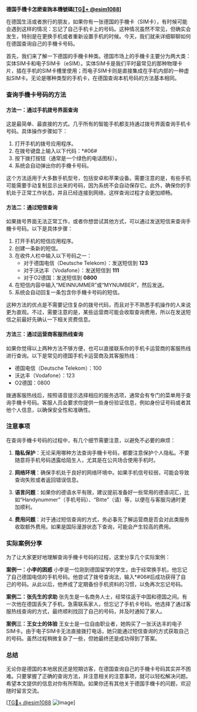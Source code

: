 **德国手機卡怎麽查詢本機號碼[[TG💪+ @esim1088](https://t.me/s/esim1088)]**

在德国生活或者旅行的朋友，如果你有一张德国的手機卡（SIM卡），有时候可能会遇到这样的情况：忘记了自己手机卡上的号码。这种情况虽然不常见，但确实会发生，特别是在更换手机或者重新设置手机的时候。今天，我们就来详细聊聊如何在德国查询自己的手機卡号码。

首先，我们来了解一下德国的手機卡种类。德国市场上的手機卡主要分为两大类：实体SIM卡和电子SIM卡（eSIM）。实体SIM卡是我们平时最常见的那种物理卡片，插在手机的SIM卡槽里使用；而电子SIM卡则是直接集成在手机内部的一种虚拟SIM卡。无论是哪种类型的手机卡，在德国查询本机号码的方法基本相同。

### 查询手機卡号码的方法

#### 方法一：通过手机拨号界面查询
这是最简单、最直接的方式。几乎所有的智能手机都支持通过拨号界面查询手机卡号码。具体操作步骤如下：

1. 打开手机的拨号应用程序。
2. 在拨号键盘上输入以下代码：*#06#
3. 按下拨打按钮（通常是一个绿色的电话图标）。
4. 系统会自动弹出你的手機卡号码。

这个方法适用于大多数手机型号，包括安卓和苹果设备。需要注意的是，有些手机可能需要手动复制显示出来的号码，因为系统不会自动保存它。此外，确保你的手机处于正常工作状态，并且已经连接到网络，这样查询过程才会更加顺畅。

#### 方法二：通过短信查询
如果拨号界面无法正常工作，或者你想尝试其他方式，可以通过发送短信来查询手機卡号码。以下是具体步骤：

1. 打开手机的短信应用程序。
2. 创建一条新的短信。
3. 在收件人栏中输入以下号码之一：
   - 对于德国电信（Deutsche Telekom）：发送短信到 **123**
   - 对于沃达丰（Vodafone）：发送短信到 **111**
   - 对于O2德国：发送短信到 **0800**
4. 在短信内容中输入“MEINNUMMER”或“MYNUMBER”，然后发送。
5. 系统会自动回复一条包含你手機卡号码的短信。

这种方法的优点是不需要记住复杂的拨号代码，而且对于不熟悉手机操作的人来说更为直观。不过，需要注意的是，某些运营商可能会收取查询费用，所以在发送短信之前最好先确认一下相关资费信息。

#### 方法三：通过运营商客服热线查询
如果你觉得以上两种方法不够方便，也可以直接联系你的手机卡运营商的客服热线进行查询。以下是常见的德国手机卡运营商及其客服热线：

- 德国电信（Deutsche Telekom）：100
- 沃达丰（Vodafone）：123
- O2德国：0800

拨通客服热线后，按照语音提示选择相应的服务选项，通常会有专门的菜单用于查询手機卡号码。客服人员会要求你提供一些身份验证信息，例如身份证号码或者其他个人信息，以确保安全性和准确性。

### 注意事项

在查询手機卡号码的过程中，有几个细节需要注意，以避免不必要的麻烦：

1. **隐私保护**：无论采用哪种方法查询手機卡号码，都要注意保护个人隐私。不要随意将手机号码透露给陌生人，尤其是在公共场合使用手机时。
   
2. **网络环境**：确保手机处于良好的网络环境中。如果手机信号较弱，可能会导致查询失败或者返回错误信息。

3. **语言问题**：如果你的德语水平有限，建议提前准备好一些常用的德语词汇，比如“Handynummer”（手机号码）、“Bitte”（请）等，以便在与客服沟通时更加顺利。

4. **费用问题**：对于通过短信查询的方式，务必事先了解运营商是否会对此类服务收取额外费用。如果是国际漫游状态下查询，可能会产生较高的费用。

### 实际案例分享

为了让大家更好地理解查询手機卡号码的过程，这里分享几个实际案例：

**案例一：小李的困惑**
小李是一位刚到德国留学的学生，由于经常换手机，他忘记了自己德国电信的手机号码。他尝试了拨号查询法，输入*#06#后成功获得了自己的号码。从此以后，他养成了定期备份手机资料的习惯，以免再次忘记号码。

**案例二：张先生的求助**
张先生是一名商务人士，经常往返于中国和德国之间。有一次他在德国丢失了手机，急需联系家人，但忘记了手机卡号码。他选择了通过客服热线查询的方式，最终顺利找回了自己的号码，并及时通知了家人。

**案例三：王女士的体验**
王女士是一位自由职业者，她购买了一张沃达丰的电子SIM卡。由于电子SIM卡无法直接拨打电话，她只能通过短信查询的方式获取自己的号码。虽然过程稍微复杂了一些，但她最终还是成功得到了答案。

### 总结

无论你是德国的本地居民还是短期访客，在德国查询自己的手機卡号码其实并不困难。只要掌握了正确的查询方法，并注意相关的注意事项，就可以轻松解决问题。希望本文提供的信息对你有所帮助。如果你还有其他关于德国手機卡的问题，欢迎随时留言交流。

[[TG💪+ @esim1088](https://t.me/s/esim1088) ![Image](https://i.postimg.cc/4NQfJmqS/Snipaste-2025-05-13-00-14-12.png)]